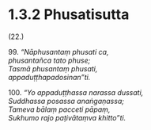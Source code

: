 

# 1.3.2 Phusatisutta




(22.)

99\. _“Nāphusantaṃ phusati ca,_  
_phusantañca tato phuse;_  
_Tasmā phusantaṃ phusati,_  
_appaduṭṭhapadosinan”ti._  


100\. _“Yo appaduṭṭhassa narassa dussati,_  
_Suddhassa posassa anaṅgaṇassa;_  
_Tameva bālaṃ pacceti pāpaṃ,_  
_Sukhumo rajo paṭivātaṃva khitto”ti._  




